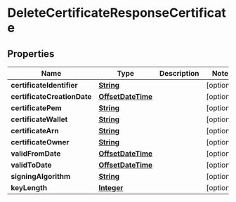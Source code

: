 

# DeleteCertificateResponseCertificate


## Properties

| Name | Type | Description | Notes |
|------------ | ------------- | ------------- | -------------|
|**certificateIdentifier** | [**String**](String.md) |  |  [optional] |
|**certificateCreationDate** | [**OffsetDateTime**](OffsetDateTime.md) |  |  [optional] |
|**certificatePem** | [**String**](String.md) |  |  [optional] |
|**certificateWallet** | [**String**](String.md) |  |  [optional] |
|**certificateArn** | [**String**](String.md) |  |  [optional] |
|**certificateOwner** | [**String**](String.md) |  |  [optional] |
|**validFromDate** | [**OffsetDateTime**](OffsetDateTime.md) |  |  [optional] |
|**validToDate** | [**OffsetDateTime**](OffsetDateTime.md) |  |  [optional] |
|**signingAlgorithm** | [**String**](String.md) |  |  [optional] |
|**keyLength** | [**Integer**](Integer.md) |  |  [optional] |



